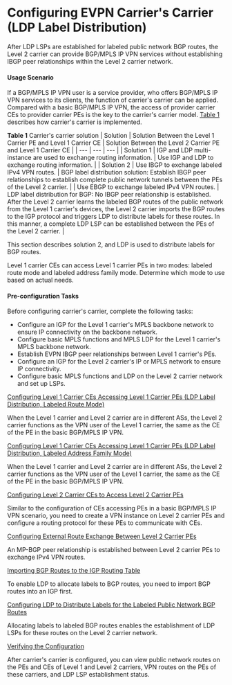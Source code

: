 Configuring EVPN Carrier's Carrier (LDP Label Distribution)
===========================================================

After LDP LSPs are established for labeled public network BGP routes, the Level 2 carrier can provide BGP/MPLS IP VPN services without establishing IBGP peer relationships within the Level 2 carrier network.

#### Usage Scenario

If a BGP/MPLS IP VPN user is a service provider, who offers BGP/MPLS IP VPN services to its clients, the function of carrier's carrier can be applied. Compared with a basic BGP/MPLS IP VPN, the access of provider carrier CEs to provider carrier PEs is the key to the carrier's carrier model. [Table 1](#EN-US_TASK_0000001168831740__en-us_task_0246668281_table1414188793) describes how carrier's carrier is implemented.

**Table 1** Carrier's carrier solution
| Solution | Solution Between the Level 1 Carrier PE and Level 1 Carrier CE | Solution Between the Level 2 Carrier PE and Level 1 Carrier CE |
| --- | --- | --- |
| Solution 1 | IGP and LDP multi-instance are used to exchange routing information. | Use IGP and LDP to exchange routing information. |
| Solution 2 | Use IBGP to exchange labeled IPv4 VPN routes. | BGP label distribution solution: Establish IBGP peer relationships to establish complete public network tunnels between the PEs of the Level 2 carrier. |
| Use EBGP to exchange labeled IPv4 VPN routes. | LDP label distribution for BGP: No IBGP peer relationship is established. After the Level 2 carrier learns the labeled BGP routes of the public network from the Level 1 carrier's devices, the Level 2 carrier imports the BGP routes to the IGP protocol and triggers LDP to distribute labels for these routes. In this manner, a complete LDP LSP can be established between the PEs of the Level 2 carrier. |


This section describes solution 2, and LDP is used to distribute labels for BGP routes.

Level 1 carrier CEs can access Level 1 carrier PEs in two modes: labeled route mode and labeled address family mode. Determine which mode to use based on actual needs.


#### Pre-configuration Tasks

Before configuring carrier's carrier, complete the following tasks:

* Configure an IGP for the Level 1 carrier's MPLS backbone network to ensure IP connectivity on the backbone network.
* Configure basic MPLS functions and MPLS LDP for the Level 1 carrier's MPLS backbone network.
* Establish EVPN IBGP peer relationships between Level 1 carrier's PEs.
* Configure an IGP for the Level 2 carrier's IP or MPLS network to ensure IP connectivity.
* Configure basic MPLS functions and LDP on the Level 2 carrier network and set up LSPs.


[Configuring Level 1 Carrier CEs Accessing Level 1 Carrier PEs (LDP Label Distribution, Labeled Route Mode)](../../../../software/nev8r10_vrpv8r16/user/vrp/dc_vrp_evpn_cfg_csc_0008.html)

When the Level 1 carrier and Level 2 carrier are in different ASs, the Level 2 carrier functions as the VPN user of the Level 1 carrier, the same as the CE of the PE in the basic BGP/MPLS IP VPN.

[Configuring Level 1 Carrier CEs Accessing Level 1 Carrier PEs (LDP Label Distribution, Labeled Address Family Mode)](../../../../software/nev8r10_vrpv8r16/user/vrp/dc_vrp_evpn_cfg_csc_0009.html)

When the Level 1 carrier and Level 2 carrier are in different ASs, the Level 2 carrier functions as the VPN user of the Level 1 carrier, the same as the CE of the PE in the basic BGP/MPLS IP VPN.

[Configuring Level 2 Carrier CEs to Access Level 2 Carrier PEs](../../../../software/nev8r10_vrpv8r16/user/vrp/dc_vrp_evpn_cfg_csc_0010.html)

Similar to the configuration of CEs accessing PEs in a basic BGP/MPLS IP VPN scenario, you need to create a VPN instance on Level 2 carrier PEs and configure a routing protocol for these PEs to communicate with CEs.

[Configuring External Route Exchange Between Level 2 Carrier PEs](../../../../software/nev8r10_vrpv8r16/user/vrp/dc_vrp_evpn_cfg_csc_0011.html)

An MP-BGP peer relationship is established between Level 2 carrier PEs to exchange IPv4 VPN routes.

[Importing BGP Routes to the IGP Routing Table](../../../../software/nev8r10_vrpv8r16/user/vrp/dc_vrp_evpn_cfg_csc_0012.html)

To enable LDP to allocate labels to BGP routes, you need to import BGP routes into an IGP first.

[Configuring LDP to Distribute Labels for the Labeled Public Network BGP Routes](../../../../software/nev8r10_vrpv8r16/user/vrp/dc_vrp_evpn_cfg_csc_0013.html)

Allocating labels to labeled BGP routes enables the establishment of LDP LSPs for these routes on the Level 2 carrier network.

[Verifying the Configuration](../../../../software/nev8r10_vrpv8r16/user/vrp/dc_vrp_evpn_cfg_csc_0014.html)

After carrier's carrier is configured, you can view public network routes on the PEs and CEs of Level 1 and Level 2 carriers, VPN routes on the PEs of these carriers, and LDP LSP establishment status.